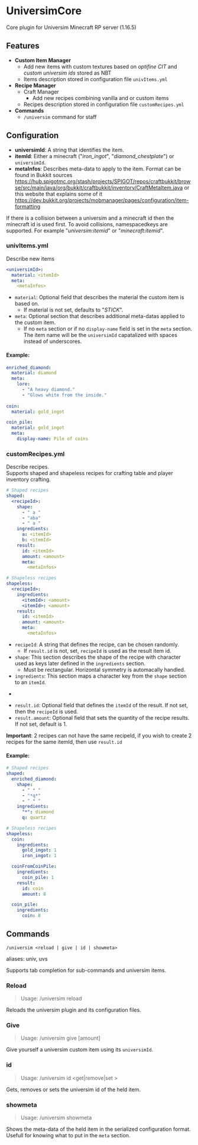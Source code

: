 # UniversimCore
Core plugin for Universim Minecraft RP server (1.16.5)

## Features

- **Custom Item Manager**
  - Add new items with custom textures based on *optifine CIT* and *custom universim ids* stored as NBT
  - Items description stored in configuration file ```univItems.yml```
- **Recipe Manager**
  - Craft Manager
    - Add new recipes combining vanilla and or custom items
  - Recipes description stored in configuration file ```customRecipes.yml```
- **Commands**
  - ```/universim``` command for staff

## Configuration

- **universimId**: A string that identifies the item.
- **itemId**: Either a minecraft ("*iron_ingot*", "*diamond_chestplate*") or ```universimId```.
- **metaInfos**: Describes meta-data to apply to the item. Format can be found in Bukkit sources https://hub.spigotmc.org/stash/projects/SPIGOT/repos/craftbukkit/browse/src/main/java/org/bukkit/craftbukkit/inventory/CraftMetaItem.java or this website that explains some of it https://dev.bukkit.org/projects/mobmanager/pages/configuration/item-formatting

If there is a collision between a universim and a minecraft id then the minecraft id is used first. To avoid collisions, namespacedkeys are supported. For example "*universim:itemid*" or "*minecraft:itemid*".

### univItems.yml

Describe new items

```yml
<universimId>:
  material: <itemId>
  meta:
    <metaInfos>
```

- ```material```: Optional field that describes the material the custom item is based on.
  - If material is not set, defaults to "*STICK*".
- ```meta```: Optional section that describes additional meta-datas applied to the custom item.
  - If no ```meta``` section or if no ```display-name``` field is set in the ```meta``` section. The item name will be the ```universimId``` capatalized with spaces instead of underscores.

#### Example:
```yml
enriched_diamond:
  material: diamond
  meta:
    lore:
      - "A heavy diamond."
      - "Glows white from the inside."
    
coin:
  material: gold_ingot

coin_pile:
  material: gold_ingot
  meta:
    display-name: Pile of coins
```

### customRecipes.yml

Describe recipes.  
Supports shaped and shapeless recipes for crafting table and player inventory crafting.

```yml
# Shaped recipes
shaped:
  <recipeId>:
    shape:
      - " a "
      - "aba"
      - " a "
    ingredients:
      a: <itemId>
      b: <itemId>
    result:
      id: <itemId>
      amount: <amount>
      meta:
        <metaInfos>

# Shapeless recipes  
shapeless:
  <recipeId>:
    ingredients:
      <itemId>: <amount>
      <itemId>: <amount>
    result:
      id: <itemId>
      amount: <amount>
      meta:
        <metaInfos>
```

- ```recipeId```: A string that defines the recipe, can be chosen randomly.
  - If ```result.id``` is not, set, ```recipeId``` is used as the result item id.
- ```shape```: This section describes the shape of the recipe with character used as keys later defined in the ```ingredients``` section.
  - Must be rectangular. Horizontal symmetry is automacally handled.
- ```ingredients```: This section maps a character key from the ```shape``` section to an ```itemId```.
- ```result: This optional section gives additional informations for to the result of a recipe.
- ```result.id```: Optional field that defines the ```itemId``` of the result. If not set, then the ```recipeId``` is used.
- ```result.amount```: Optional field that sets the quantity of the recipe results. If not set, default is 1.

**Important**: 2 recipes can not have the same recipeId, if you wish to create 2 recipes for the same itemId, then use ```result.id```

#### Example:
```yml
# Shaped recipes
shaped:
  enriched_diamond:
    shape:
      - " * "
      - "*q*"
      - " * "
    ingredients:
      "*": diamond
      q: quartz

# Shapeless recipes
shapeless:
  coin:
    ingredients:
      gold_ingot: 1
      iron_ingot: 1

  coinFromCoinPile:
    ingredients:
      coin_pile: 1
    result:
      id: coin
      amount: 8

  coin_pile:
    ingredients:
      coin: 8
```

## Commands

```
/universim <reload | give | id | showmeta>
```
aliases: univ, uvs

Supports tab completion for sub-commands and universim items.

### Reload

> Usage: /universim reload

Reloads the universim plugin and its configuration files.

### Give

> Usage: /universim give <universimId> [amount]

Give yourself a universim custom item using its ```universimId```.

### id

> Usage: /universim id <get|remove|set <universimId>>

Gets, removes or sets the universim id of the held item.

### showmeta

> Usage: /universim showmeta

Shows the meta-data of the held item in the serialized configuration format. Usefull for knowing what to put in the ```meta``` section.
